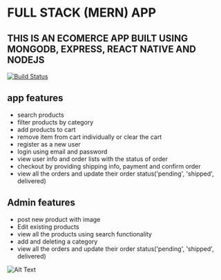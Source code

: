 
# FULL STACK (MERN) APP
## THIS IS AN ECOMERCE APP BUILT USING MONGODB, EXPRESS, REACT NATIVE AND NODEJS
[![Build Status](https://travis-ci.org/joemccann/dillinger.svg?branch=master)](https://travis-ci.org/joemccann/dillinger)

## app features

- search products
- filter products by category
- add products to cart
- remove item from cart individually or clear the cart
- register as a new user
- login using email and password
- view user info and order lists with the status of order
- checkout by providing shipping info, payment and confirm order
- view all the orders and update their order status('pending', 'shipped', delivered)

## Admin features 

- post new product with image
- Edit existing products
- view all the products using search functionality
- add and deleting a category
- view all the orders and update their order status('pending', 'shipped', delivered)

![Alt Text](app.gif)
